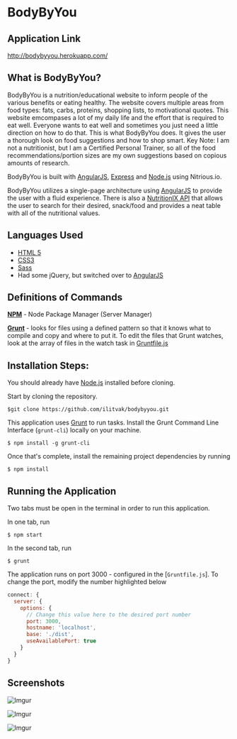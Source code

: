 BodyByYou
=================


Application Link 
----------------
http://bodybyyou.herokuapp.com/

What is BodyByYou? 
----------------
BodyByYou is a nutrition/educational website to inform people of the various benefits or eating healthy. The website covers multiple areas from food types: fats, carbs, proteins, shopping lists, to motivational quotes. This website emcompases a lot of my daily life and the effort that is required to eat well. Everyone wants to eat well and sometimes you just need a little direction on how to do that. This is what BodyByYou does. It gives the user a thorough look on food suggestions and how to shop smart. Key Note: I am not a nutritionist, but I am a Certified Personal Trainer, so all of the food recommendations/portion sizes are my own suggestions based on copious amounts of research.

BodyByYou is built with [AngularJS](https://angularjs.org/), [Express](http://expressjs.com/) and [Node.js](https://www.npmjs.com/) using Nitrious.io. 

BodyByYou utilizes a single-page architecture using [AngularJS](https://angularjs.org/) to provide the user with a fluid experience. There is also a [NutritionIX API](http://www.nutritionix.com/api) that allows the user to search for their desired, snack/food and provides a neat table with all of the nutritional values.  

Languages Used
---------------
- [HTML 5](https://developer.mozilla.org/en-US/docs/Web/Guide/HTML/HTML5)
- [CSS3](https://developer.mozilla.org/en-US/docs/Web/CSS/CSS3)
- [Sass](http://sass-lang.com/)
- Had some jQuery, but switched over to [AngularJS](https://angularjs.org/)

Definitions of Commands
-----------------------

**[NPM](https://www.npmjs.com/)** - Node Package Manager (Server Manager)

**[Grunt](http://gruntjs.com/)** - looks for files using a defined pattern so that it knows what to compile and copy and where to put it. To edit the files that Grunt watches, look at the array of files in the watch task in [Gruntfile.js](https://github.com/carmenvkrol/bloc-pomodoro/blob/master/gruntfile.js)



Installation Steps:
-------------------

You should already have [Node.js](https://www.npmjs.com/) installed before cloning.


Start by cloning the repository.

`$git clone https://github.com/ilitvak/bodybyyou.git`


This application uses [Grunt](http://gruntjs.com/) to run tasks.  Install the Grunt Command Line Interface (`grunt-cli`) locally on your machine.


`$ npm install -g grunt-cli`

Once that's complete, install the remaining project dependencies by running

`$ npm install`

Running the Application
------------
Two tabs must be open in the terminal in order to run this application.

In one tab, run

`$ npm start`

In the second tab, run

`$ grunt`

The application runs on port 3000 - configured in the [`Gruntfile.js`]. To change the port, modify the number highlighted below

```js
connect: {
  server: {
    options: {
      // Change this value here to the desired port number
      port: 3000,
      hostname: 'localhost',
      base: './dist',
      useAvailablePort: true
    }
  }
}
```

Screenshots
-----------

![Imgur](http://i.imgur.com/A8PwEHg.jpg)

![Imgur](http://i.imgur.com/yBgOTO9.png)

![Imgur](http://i.imgur.com/jPrFDQB.png)
